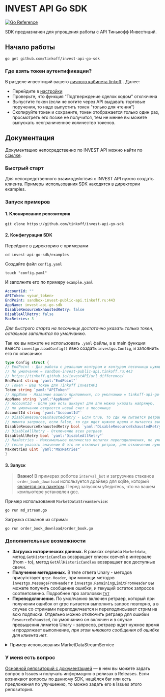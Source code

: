 # INVEST API Go SDK

[![Go Reference](https://pkg.go.dev/badge/github.com/tinkoff/invest-api-go-sdk.svg)](https://pkg.go.dev/github.com/tinkoff/invest-api-go-sdk)

SDK предназначен для упрощения работы с API Тинькофф Инвестиций.

## Начало работы

    go get github.com/tinkoff/invest-api-go-sdk

### Где взять токен аутентификации?

В разделе инвестиций вашего  [личного кабинета tinkoff](https://www.tinkoff.ru/invest/) . Далее:

* Перейдите в [настройки](https://www.tinkoff.ru/invest/settings/)
* Проверьте, что функция “Подтверждение сделок кодом” отключена
* Выпустите токен (если не хотите через API выдавать торговые поручения, то надо выпустить токен "только для чтения")  
* Скопируйте токен и сохраните, токен отображается только один раз, просмотреть его позже не получится, тем не менее вы можете выпускать неограниченное количество токенов.

## Документация

Документацию непосредственно по INVEST API можно найти по [ссылке](https://github.com/Tinkoff/investAPI).

### Быстрый старт

Для непосредственного взаимодействия с INVEST API нужно создать клиента. 
Примеры использования SDK находятся в директории examples.

### Запуск примеров

#### 1. Клонирование репозитория

    git clone https://github.com/tinkoff/invest-api-go-sdk

#### 2. Конфигурация SDK
Перейдите в директорию с примерами

    cd invest-api-go-sdk/examples

Создайте файл `config.yaml`

    touch "config.yaml"

И заполните его по примеру `example.yaml`

```yaml
AccountId: ""
APIToken: <your_token>
EndPoint: sandbox-invest-public-api.tinkoff.ru:443
AppName: invest-api-go-sdk
DisableResourceExhaustedRetry: false
DisableAllRetry: false
MaxRetries: 3
```

*Для быстрого старта на песочнице достаточно указать только токен, остальное заполнится по умолчанию.*

Так же вы можете не использовать `.yaml` файлы, а в main функции вместо `investgo.LoadConfig()` 
явно создать `investgo.Config`, и заполнить его по описанию:

```go
type Config struct {
// EndPoint - Для работы с реальным контуром и контуром песочницы нужны разные эндпоинты.
// По умолчанию = sandbox-invest-public-api.tinkoff.ru:443
// https://tinkoff.github.io/investAPI/url_difference/
EndPoint string `yaml:"EndPoint"`
// Token - Ваш токен для Tinkoff InvestAPI
Token string `yaml:"APIToken"`
// AppName - Название вашего приложения, по умолчанию = tinkoff-api-go-sdk
AppName string `yaml:"AppName"`
// AccountId - Если уже есть аккаунт для апи можно указать напрямую,
// по умолчанию откроется новый счет в песочнице
AccountId string `yaml:"AccountId"`
// DisableResourceExhaustedRetry - Если true, то сдк не пытается ретраить, после получения ошибки об исчерпывании
// лимита запросов, если false, то сдк ждет нужное время и пытается выполнить запрос снова. По умолчанию = false
DisableResourceExhaustedRetry bool `yaml:"DisableResourceExhaustedRetry"`
// DisableAllRetry - Отключение всех ретраев
DisableAllRetry bool `yaml:"DisableAllRetry"`
// MaxRetries - Максимальное количество попыток переподключения, по умолчанию = 3
// (если указать значение 0 это не отключит ретраи, для отключения нужно прописать DisableAllRetry = true)
MaxRetries uint `yaml:"MaxRetries"`
}
```

#### 3. Запуск

> **Важно!** В примерах роботов `interval_bot` и загрузчика стаканов `order_book_download` используется драйвер
для sqlite, который [является cgo пакетом](https://github.com/mattn/go-sqlite3#installation). Перед запуском убедитесь, что
на вашем компьютере установлен gcc.

Пример использования `MarketDataStreamService`:

    go run md_stream.go
Загрузка стаканов из стрима:

    go run order_book_download/order_book.go

### Дополнительные возможности
* **Загрузка исторических данных.** В рамках сервиса `Marketdata`, метод `GetHistoricCandles` возвращает список
свечей в интервале (from - to), метод `GetAllHistoricCandles` возвращает все доступные свечи.
* **Получение метеданных.** В теле ответа Unary - методов присутствует `grpc.Header`, при момощи методов 
`investgo.MessageFromHeader` и `investgo.RemainingLimitFromHeader` вы можете получить сообщение ошибки, 
и текущий остаток запросов соответсвенно. Подробнее про заголовки [тут](https://tinkoff.github.io/investAPI/grpc/)
* **Переподключение.** По умолчанию включен ретраер, который при получении ошибок от grpc пытается выполнить запрос повторно,
а в случае со стримами переподклчается и переподписывает стрим на всю подписки. Отдельно можно 
отключить ретраер для ошибки `ResourceExhausted`, по умолчанию он включен и в случае превышения лимитов Unary - запросов,
ретраер ждет нужное время и продолжает выполнение, *при этом никакого сообщения об ошибке для клиента нет*.

<details>
    <summary> Пример использования MarketDataStreamService </summary>

```go
package main

import (
	"context"
	"fmt"
	"github.com/tinkoff/invest-api-go-sdk/investgo"
	pb "github.com/tinkoff/invest-api-go-sdk/proto"
	"go.uber.org/zap"
	"log"
	"os"
	"os/signal"
	"sync"
	"syscall"
)

func main() {
	// инициализация... //
    
	// создаем клиента для апи инвестиций, он поддерживает grpc соединение
	client, err := investgo.NewClient(ctx, config, logger)
	if err != nil {
		logger.Errorf("Client creating error %v", err.Error())
	}
	defer func() {
		logger.Infof("Closing client connection")
		err := client.Stop()
		if err != nil {
			logger.Errorf("client shutdown error %v", err.Error())
		}
	}()

	// для синхронизации всех горутин
	wg := &sync.WaitGroup{}

	// один раз создаем клиента для стримов
	MDClient := client.NewMarketDataStreamClient()

	// создаем стримов сколько нужно, например 2
	firstMDStream, err := MDClient.MarketDataStream()
	if err != nil {
		logger.Errorf(err.Error())
	}
	// результат подписки на инструменты это канал с определенным типом информации, при повторном вызове функции
	// подписки(например на свечи), возвращаемый канал можно игнорировать, так как при первом вызове он уже был получен
	firstInstrumetsGroup := []string{"BBG004730N88", "BBG00475KKY8", "BBG004RVFCY3"}
	candleChan, err := firstMDStream.SubscribeCandle(firstInstrumetsGroup, pb.SubscriptionInterval_SUBSCRIPTION_INTERVAL_ONE_MINUTE, true)
	if err != nil {
		logger.Errorf(err.Error())
	}

	tradesChan, err := firstMDStream.SubscribeTrade(firstInstrumetsGroup)
	if err != nil {
		logger.Errorf(err.Error())
	}

	// функцию Listen нужно вызвать один раз для каждого стрима и в отдельной горутине
	// для останвки стрима можно использовать метод Stop, он отменяет контекст внутри стрима
	// после вызова Stop закрываются каналы и завершается функция Listen
	wg.Add(1)
	go func() {
		defer wg.Done()
		err := firstMDStream.Listen()
		if err != nil {
			logger.Errorf(err.Error())
		}
	}()

	// для дальнейшей обработки, поступившей из канала, информации хорошо подойдет механизм,
	// основанный на паттерне pipeline https://go.dev/blog/pipelines

	wg.Add(1)
	go func(ctx context.Context) {
		defer wg.Done()
		for {
			select {
			case <-ctx.Done():
				logger.Infof("Stop listening first channels")
				return
			case candle, ok := <-candleChan:
				if !ok {
					return
				}
				// клиентская логика обработки...
				fmt.Println("high price = ", candle.GetHigh().ToFloat())
			case trade, ok := <-tradesChan:
				if !ok {
					return
				}
				// клиентская логика обработки...
				fmt.Println("trade price = ", trade.GetPrice().ToFloat())
			}
		}
	}(ctx)
    
	// полный пример - examples/md_stream.go // 
}

```

</details>

### У меня есть вопрос

[Основной репозиторий с документацией](https://github.com/Tinkoff/investAPI/) — в нем вы можете задать вопрос в Issues и получать информацию о релизах в Releases.
Если возникают вопросы по данному SDK, нашёлся баг или есть предложения по улучшению, то можно задать его в Issues этого репозитория.
